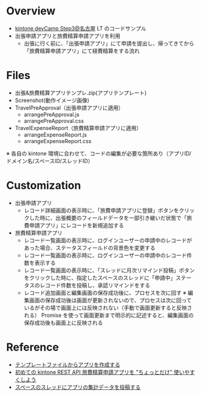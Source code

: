 # Overview
- [kintone devCamp Step3@名古屋](https://eventregist.com/e/devcamp-step3-190509nagoya) LT のコードサンプル
- 出張申請アプリと旅費精算申請アプリを利用
  - 出張に行く前に、「出張申請アプリ」にて申請を提出し、帰ってきてから「旅費精算申請アプリ」にて経費精算をする流れ

# Files
- 出張&旅費精算アプリテンプレ.zip(アプリテンプレート)
- Screenshot(動作イメージ画像)
- TravelPreApproval（出張申請アプリに適用）
  - arrangePreApproval.js
  - arrangePreApproval.css
- TravelExpenseReport（旅費精算申請アプリに適用）
  - arrangeExpenseReport.js
  - arrangeExpenseReport.css

※ 各自の kintone 環境に合わせて、コードの編集が必要な箇所あり（アプリID/ドメイン名/スペースID/スレッドID）

# Customization
- 出張申請アプリ
  - レコード詳細画面の表示時に、「旅費申請アプリに登録」ボタンをクリックした時に、出張概要のフィールドデータを一部引き継いだ状態で「旅費申請アプリ」にレコードを新規追加する
- 旅費精算申請アプリ
  - レコード一覧画面の表示時に、ログインユーザーの申請中のレコードがあった場合、ステータスフィールドの背景色を変更する
  - レコード一覧画面の表示時に、ログインユーザーの申請中のレコード件数を表示する
  - レコード一覧画面の表示時に、「スレッドに月次リマインド投稿」ボタンをクリックした時に、指定したスペースのスレッドに「申請中」ステータスのレコード件数を投稿し、承認リマインドをする
  - レコード追加画面と編集画面の保存成功後に、プロセスを次に回す
    ※ 編集画面の保存成功後は画面が更新されないので、プロセスは次に回っているがその場で画面上には反映されない（手動で画面更新すると反映される）
      Promise を使って画面更新まで明示的に記述すると、編集画面の保存成功後も画面上に反映される

# Reference
- [テンプレートファイルからアプリを作成する](https://jp.cybozu.help/k/ja/user/create_app/app_csv/add_app_template_file.html)
- [初めての kintone REST API 旅費精算申請アプリを "ちょっとだけ" 使いやすくしよう](https://qiita.com/Mikei/items/38660afeb658585da170)
- [スペースのスレッドにアプリの集計データを投稿する](https://developer.cybozu.io/hc/ja/articles/212152403)
